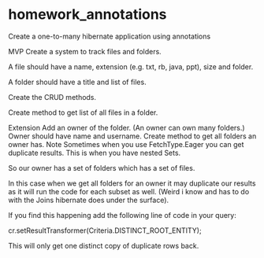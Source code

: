 # homework_annotations

Create a one-to-many hibernate application using annotations

MVP
Create a system to track files and folders.

A file should have a name, extension (e.g. txt, rb, java, ppt), size and folder.

A folder should have a title and list of files.

Create the CRUD methods.

Create method to get list of all files in a folder.

Extension
Add an owner of the folder. (An owner can own many folders.)
Owner should have name and username.
Create method to get all folders an owner has.
Note
Sometimes when you use FetchType.Eager you can get duplicate results. This is when you have nested Sets.

So our owner has a set of folders which has a set of files.

In this case when we get all folders for an owner it may duplicate our results as it will run the code for each subset as well. (Weird i know and has to do with the Joins hibernate does under the surface).

If you find this happening add the following line of code in your query:

cr.setResultTransformer(Criteria.DISTINCT_ROOT_ENTITY);

This will only get one distinct copy of duplicate rows back.

